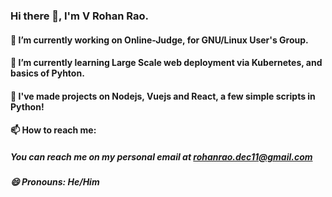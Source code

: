 ### Hi there 👋, I'm V Rohan Rao.

#### 🔭 I’m currently working on Online-Judge, for GNU/Linux User's Group.

#### 🌱 I’m currently learning Large Scale web deployment via Kubernetes, and basics of Pyhton.

#### 🌱 I've made projects on Nodejs, Vuejs and React, a few simple scripts in Python!

#### 📫 How to reach me:

#####   You can reach me on my personal email at rohanrao.dec11@gmail.com

#####  😄 Pronouns: He/Him
